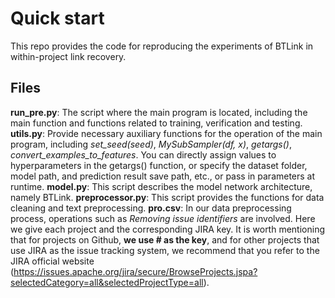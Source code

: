# Quick start
This repo provides the code for reproducing the experiments of BTLink in within-project link recovery. 

## Files
**run_pre.py**: The script where the main program is located, including the main function and functions related to training, verification and testing.
**utils.py**: Provide necessary auxiliary functions for the operation of the main program, including *set_seed(seed)*, *MySubSampler(df, x)*, *getargs()*, *convert_examples_to_features*. You can directly assign values to hyperparameters in the getargs() function, or specify the dataset folder, model path, and prediction result save path, etc., or pass in parameters at runtime.
**model.py**: This script describes the model network architecture, namely BTLink.
**preprocessor.py**: This script provides the functions for data cleaning and text preprocessing. 
**pro.csv**: In our data preprocessing process, operations such as *Removing issue identifiers* are involved. Here we give each project and the corresponding JIRA key. It is worth mentioning that for projects on Github, **we use # as the key**, and for other projects that use JIRA as the issue tracking system, we recommend that you refer to the JIRA official website (https://issues.apache.org/jira/secure/BrowseProjects.jspa?selectedCategory=all&selectedProjectType=all).
